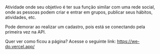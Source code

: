 Atividade onde seu objetivo é ter sua função similar com uma rede social, onde as pessoas podem criar e entrar em grupos, publicar seus hábitos, atividades, etc.

Pode demorar ao realizar um cadastro, pois está se conectando pela primeira vez na API.

Quer ver como ficou a página? Acesse o seguinte link: https://we-do.vercel.app/

